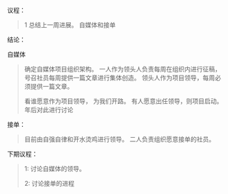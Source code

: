 议程：

> 1 总结上一周进展。 自媒体和接单

结论：

自媒体

>确定自媒体项目组织架构。  一人作为领头人负责每周在组织内进行征稿， 号召社员每周提供一篇文章进行集体创造。  领头人作为项目领导，每周必须提供一篇文章。
>
>看谁愿意作为项目领导， 为我们开路。  有人愿意出任领导，则项目启动。 年后对此进行讨论



接单：

>目前由自强自律和开水烫鸡进行领导。    二人负责组织愿意接单的社员。  



下期议程：

>1: 讨论自媒体的领导。
>
>2: 讨论接单的进程